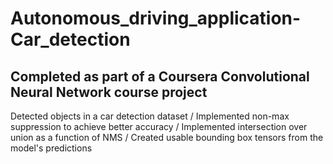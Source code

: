 # Autonomous_driving_application-Car_detection
## Completed as part of a Coursera Convolutional Neural Network course project
Detected objects in a car detection dataset / Implemented non-max suppression to achieve better accuracy / Implemented intersection over union as a function of NMS / Created usable bounding box tensors from the model's predictions
